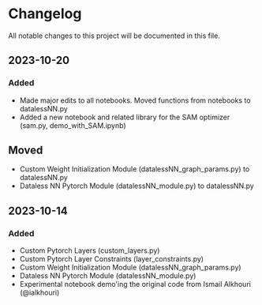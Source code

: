 # Changelog

All notable changes to this project will be documented in this file.

## 2023-10-20

### Added

- Made major edits to all notebooks. Moved functions from notebooks to datalessNN.py
- Added a new notebook and related library for the SAM optimizer (sam.py, demo_with_SAM.ipynb)

## Moved

- Custom Weight Initialization Module (datalessNN_graph_params.py) to datalessNN.py
- Dataless NN Pytorch Module (datalessNN_module.py) to datalessNN.py

## 2023-10-14

### Added

- Custom Pytorch Layers (custom_layers.py)
- Custom Pytorch Layer Constraints (layer_constraints.py)
- Custom Weight Initialization Module (datalessNN_graph_params.py)
- Dataless NN Pytorch Module (datalessNN_module.py)
- Experimental notebook demo'ing the original code from Ismail Alkhouri (@ialkhouri)